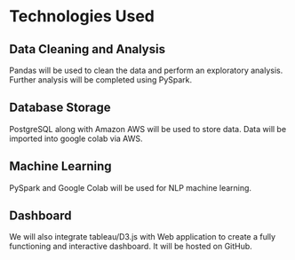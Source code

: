 # Technologies Used

## Data Cleaning and Analysis
Pandas will be used to clean the data and perform an exploratory analysis. Further analysis will be completed using PySpark.

## Database Storage
PostgreSQL along with Amazon AWS will be used to store data.  Data will be imported into google colab via AWS.

## Machine Learning
PySpark and Google Colab will be used for NLP machine learning.   

## Dashboard
We will also integrate tableau/D3.js with Web application to create a fully functioning and interactive dashboard.  It will be hosted on GitHub.